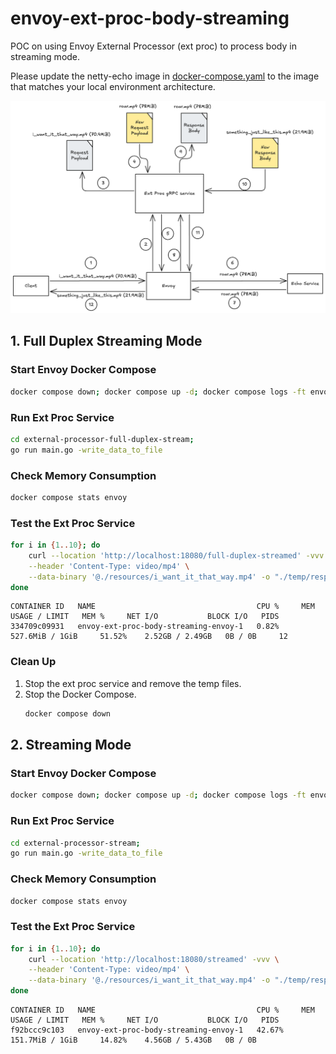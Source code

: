 # envoy-ext-proc-body-streaming

POC on using Envoy External Processor (ext proc) to process body in streaming mode.

Please update the netty-echo image in [docker-compose.yaml](docker-compose.yaml) to the image that matches your local environment architecture.

![Request flow](./resources/request_flow.png)

## 1. Full Duplex Streaming Mode

### Start Envoy Docker Compose

```sh
docker compose down; docker compose up -d; docker compose logs -ft envoy
```

### Run Ext Proc Service

```sh
cd external-processor-full-duplex-stream;
go run main.go -write_data_to_file
```

### Check Memory Consumption

```sh
docker compose stats envoy
```

### Test the Ext Proc Service

```sh
for i in {1..10}; do
    curl --location 'http://localhost:18080/full-duplex-streamed' -vvv \
    --header 'Content-Type: video/mp4' \
    --data-binary '@./resources/i_want_it_that_way.mp4' -o "./temp/response-${i}.mp4" &;
done
```

```log
CONTAINER ID   NAME                                    CPU %     MEM USAGE / LIMIT   MEM %     NET I/O           BLOCK I/O   PIDS
334709c09931   envoy-ext-proc-body-streaming-envoy-1   0.82%     527.6MiB / 1GiB     51.52%    2.52GB / 2.49GB   0B / 0B     12
```

### Clean Up

1.  Stop the ext proc service and remove the temp files.
2.  Stop the Docker Compose.
    ```sh
    docker compose down
    ```

## 2. Streaming Mode

### Start Envoy Docker Compose

```sh
docker compose down; docker compose up -d; docker compose logs -ft envoy
```

### Run Ext Proc Service

```sh
cd external-processor-stream;
go run main.go -write_data_to_file
```

### Check Memory Consumption

```sh
docker compose stats envoy
```

### Test the Ext Proc Service

```sh
for i in {1..10}; do
    curl --location 'http://localhost:18080/streamed' -vvv \
    --header 'Content-Type: video/mp4' \
    --data-binary '@./resources/i_want_it_that_way.mp4' -o "./temp/response-${i}.mp4" &;
done
```

```log
CONTAINER ID   NAME                                    CPU %     MEM USAGE / LIMIT   MEM %     NET I/O           BLOCK I/O   PIDS
f92bccc9c103   envoy-ext-proc-body-streaming-envoy-1   42.67%    151.7MiB / 1GiB     14.82%    4.56GB / 5.43GB   0B / 0B
```
